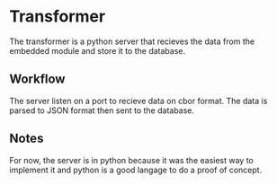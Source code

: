 # Transformer

The transformer is a python server that recieves the data from the embedded module and store it to the database.

## Workflow

The server listen on a port to recieve data on cbor format. The data is parsed to JSON format then sent to the database.

## Notes

For now, the server is in python because it was the easiest way to implement it and python is a good langage to do a proof of concept.
